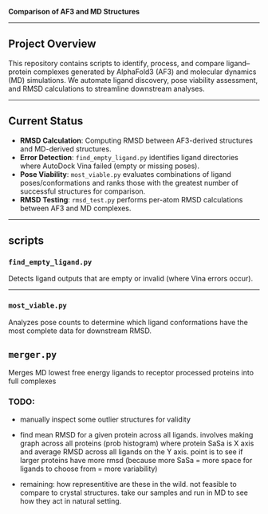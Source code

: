 **Comparison of AF3 and MD Structures**

---

## Project Overview

This repository contains scripts to identify, process, and compare ligand–protein complexes generated by AlphaFold3 (AF3) and molecular dynamics (MD) simulations. We automate ligand discovery, pose viability assessment, and RMSD calculations to streamline downstream analyses.

---

## Current Status

- **RMSD Calculation**: Computing RMSD between AF3-derived structures and MD-derived structures.
- **Error Detection**: `find_empty_ligand.py` identifies ligand directories where AutoDock Vina failed (empty or missing poses).
- **Pose Viability**: `most_viable.py` evaluates combinations of ligand poses/conformations and ranks those with the greatest number of successful structures for comparison.
- **RMSD Testing**: `rmsd_test.py` performs per-atom RMSD calculations between AF3 and MD complexes.

---

## scripts

### `find_empty_ligand.py`

Detects ligand outputs that are empty or invalid (where Vina errors occur).

<!--
```bash
python find_empty_ligand.py --input-dir /path/to/docking/results --output empty_ligands.txt
``` -->
<!--
**Output**: `empty_ligands.txt` listing species/protein/ligand combinations with missing or malformed PDBQT files. -->

---

### `most_viable.py`

Analyzes pose counts to determine which ligand conformations have the most complete data for downstream RMSD.

## `merger.py`

Merges MD lowest free energy ligands to receptor processed proteins into full complexes

<!-- ```bash
python most_viable.py --input-dir /path/to/pos
``` -->

### TODO:

- manually inspect some outlier structures for validity

- find mean RMSD for a given protein across all ligands. involves making graph across all proteins (prob histogram) where protein SaSa is X axis and average RMSD across all ligands on the Y axis. point is to see if larger proteins have more rmsd (because more SaSa = more space for ligands to choose from = more variability)

- remaining: how representitive are these in the wild. not feasible to compare to crystal structures. take our samples and run in MD to see how they act in natural setting.
